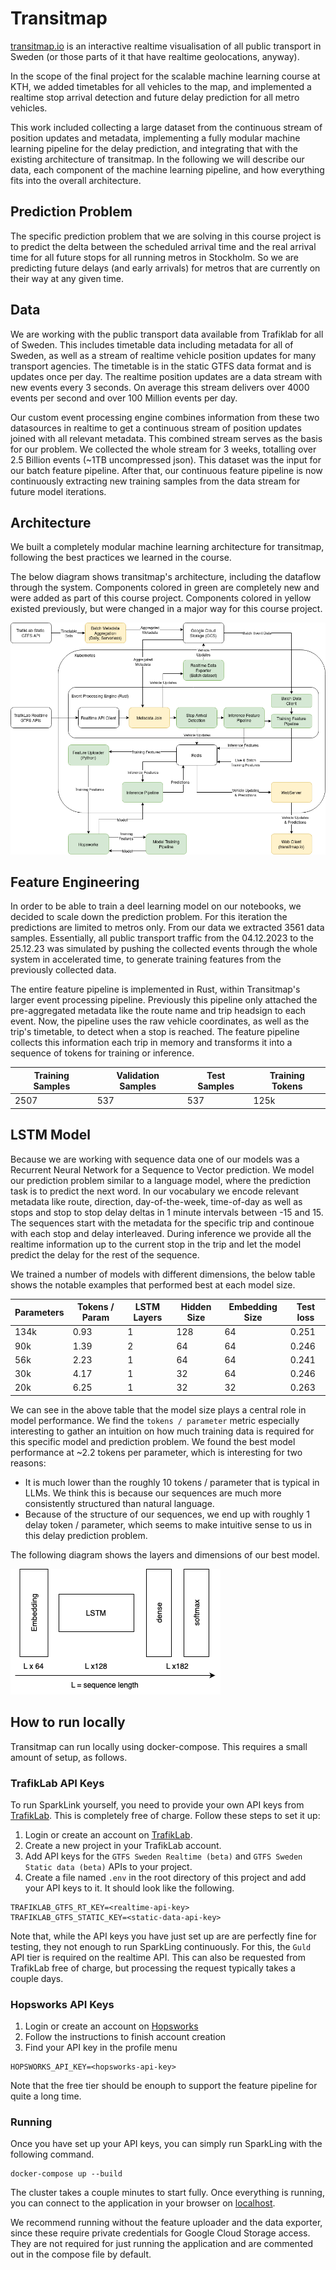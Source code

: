 # Transitmap

[transitmap.io](https://transitmap.io) is an interactive realtime visualisation of all public transport in Sweden (or those parts of it that have realtime geolocations, anyway).

In the scope of the final project for the scalable machine learning course at KTH, we added timetables for all vehicles to the map,
and implemented a realtime stop arrival detection and future delay prediction for all metro vehicles.

This work included collecting a large dataset from the continuous stream of position updates and metadata,
implementing a fully modular machine learning pipeline for the delay prediction, and integrating that with the existing architecture of transitmap.
In the following we will describe our data, each component of the machine learning pipeline, and how everything fits into the overall architecture.

## Prediction Problem
The specific prediction problem that we are solving in this course project is to predict the delta between the scheduled arrival time
and the real arrival time for all future stops for all running metros in Stockholm.
So we are predicting future delays (and early arrivals) for metros that are currently on their way at any given time.

## Data
We are working with the public transport data available from Trafiklab for all of Sweden.
This includes timetable data including metadata for all of Sweden, as well as a stream of realtime vehicle position updates for many transport agencies.
The timetable is in the static GTFS data format and is updates once per day.
The realtime position updates are a data stream with new events every 3 seconds.
On average this stream delivers over 4000 events per second and over 100 Million events per day.

Our custom event processing engine combines information from these two datasources in realtime to get a continuous stream of position updates joined with all relevant metadata.
This combined stream serves as the basis for our problem. We collected the whole stream for 3 weeks, totalling over 2.5 Billion events (~1TB uncompressed json).
This dataset was the input for our batch feature pipeline.
After that, our continuous feature pipeline is now continuously extracting new training samples from the data stream for future model iterations.

## Architecture
We built a completely modular machine learning architecture for transitmap, following the best practices we learned in the course.

The below diagram shows transitmap's architecture, including the dataflow through the system.
Components colored in green are completely new and were added as part of this course project.
Components colored in yellow existed previously, but were changed in a major way for this course project.

![Transitmap Architecture Dataflow](./readme-images/architecture-dataflow.png)

## Feature Engineering

In order to be able to train a deel learning model on our notebooks, we decided to scale down the prediction problem.
For this iteration the predictions are limited to metros only.
From our data we extracted 3561 data samples.
Essentially, all public transport traffic from the 04.12.2023 to the 25.12.23 was simulated by pushing the collected events through the whole system in accelerated time, to generate training features from the previously collected data.

The entire feature pipeline is implemented in Rust, within Transitmap's larger event processing pipeline.
Previously this pipeline only attached the pre-aggregated metadata like the route name and trip headsign to each event.
Now, the pipeline uses the raw vehicle coordinates, as well as the trip's timetable, to detect when a stop is reached.
The feature pipeline collects this information each trip in memory and transforms it into a sequence of tokens for training or inference.

| Training Samples  | Validation Samples  | Test Samples  | Training Tokens |
| ----------------- | ------------------- | ------------- | --------------- |
| 2507              | 537                 | 537           | 125k            |

## LSTM Model

Because we are working with sequence data one of our models was a Recurrent Neural Network for a Sequence to Vector prediction.
We model our prediction problem similar to a language model, where the prediction task is to predict the next word.
In our vocabulary we encode relevant metadata like route, direction, day-of-the-week, time-of-day as well as stops and stop to stop delay deltas in 1 minute intervals between -15 and 15.
The sequences start with the metadata for the specific trip and continoue with each stop and delay interleaved.
During inference we provide all the realtime information up to the current stop in the trip and let the model predict the delay for the rest of the sequence.

We trained a number of models with different dimensions, the below table shows the notable examples that performed best at each model size.

| Parameters  | Tokens / Param  | LSTM Layers | Hidden Size | Embedding Size | Test loss | 
| ----------- | --------------- | ----------- | ----------- | -------------- | --------- | 
| 134k        | 0.93            | 1           | 128         | 64             | 0.251     | 
| 90k         | 1.39            | 2           | 64          | 64             | 0.246     | 
| 56k         | 2.23            | 1           | 64          | 64             | 0.241     | 
| 30k         | 4.17            | 1           | 32          | 64             | 0.246     | 
| 20k         | 6.25            | 1           | 32          | 32             | 0.263     | 

We can see in the above table that the model size plays a central role in model performance.
We find the `tokens / parameter` metric especially interesting to gather an intuition on how much training data is required for this specific model and prediction problem.
We found the best model performance at ~2.2 tokens per parameter, which is interesting for two reasons:
- It is much lower than the roughly 10 tokens / parameter that is typical in LLMs. We think this is because our sequences are much more consistently structured than natural language.
- Because of the structure of our sequences, we end up with roughly 1 delay token / parameter, which seems to make intuitive sense to us in this delay prediction problem.

The following diagram shows the layers and dimensions of our best model.

![LSTM Model Architecture](./readme-images/lstm-model.png)

## How to run locally
Transitmap can run locally using docker-compose.
This requires a small amount of setup, as follows.

### TrafikLab API Keys
To run SparkLink yourself, you need to provide your own API keys from [TrafikLab](https://www.trafiklab.se/).
This is completely free of charge. Follow these steps to set it up:

1. Login or create an account on [TrafikLab](https://www.trafiklab.se/).
2. Create a new project in your TrafikLab account.
3. Add API keys for the `GTFS Sweden Realtime (beta)` and `GTFS Sweden Static data (beta)` APIs to your project.
4. Create a file named `.env` in the root directory of this project and add your API keys to it. It should look like the following.

```
TRAFIKLAB_GTFS_RT_KEY=<realtime-api-key>
TRAFIKLAB_GTFS_STATIC_KEY=<static-data-api-key>
```
Note that, while the API keys you have just set up are are perfectly fine for testing, they not enough to run SparkLing continuously.
For this, the `Guld` API tier is required on the realtime API. This can also be requested from TrafikLab free of charge, but processing
the request typically takes a couple days.

### Hopsworks API Keys

1. Login or create an account on [Hopsworks](https://www.hopsworks.ai)
2. Follow the instructions to finish account creation
3. Find your API key in the profile menu

```
HOPSWORKS_API_KEY=<hopsworks-api-key>
```
Note that the free tier should be enouph to support the feature pipeline for quite a long time.

### Running
Once you have set up your API keys, you can simply run SparkLing with the following command.
```
docker-compose up --build
```
The cluster takes a couple minutes to start fully.
Once everything is running, you can connect to the application in your browser on [localhost](http://localhost:80).

We recommend running without the feature uploader and the data exporter, since these require private credentials
for Google Cloud Storage access. They are not required for just running the application and are commented out in the compose file by default.
